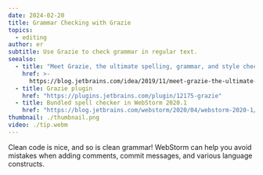 ```yaml
---
date: 2024-02-20
title: Grammar Checking with Grazie
topics:
  - editing
author: er
subtitle: Use Grazie to check grammar in regular text.
seealso:
  - title: "Meet Grazie, the ultimate spelling, grammar, and style checker"
    href: >-
      https://blog.jetbrains.com/idea/2019/11/meet-grazie-the-ultimate-spelling-grammar-and-style-checker-for-intellij-idea/
  - title: Grazie plugin
    href: "https://plugins.jetbrains.com/plugin/12175-grazie"
  - title: Bundled spell checker in WebStorm 2020.1
    href: "https://blog.jetbrains.com/webstorm/2020/04/webstorm-2020-1/#grazie"
thumbnail: ./thumbnail.png
video: ./tip.webm
---
```


Clean code is nice, and so is clean grammar! WebStorm can help you avoid mistakes when adding comments, commit messages, and various language constructs.
